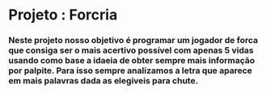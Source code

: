 # Projeto  : Forcria



### Neste projeto nosso objetivo é programar um jogador de forca que consiga ser o mais acertivo possível com apenas 5 vidas usando como base a idaeia de obter sempre mais informação por palpite. Para isso sempre analizamos a letra que aparece em mais palavras dada as elegiveis para chute.